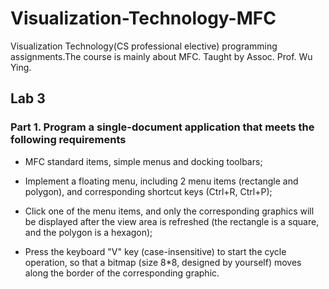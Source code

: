 # Visualization-Technology-MFC
Visualization Technology(CS professional elective) programming assignments.The course is mainly about MFC. Taught by Assoc. Prof. Wu Ying. 
## Lab 3
### Part 1. Program a single-document application that meets the following requirements

- MFC standard items, simple menus and docking toolbars;

- Implement a floating menu, including 2 menu items (rectangle and polygon), and corresponding shortcut keys (Ctrl+R, Ctrl+P);

- Click one of the menu items, and only the corresponding graphics will be displayed after the view area is refreshed (the rectangle is a square, and the polygon is a hexagon);

- Press the keyboard "V" key (case-insensitive) to start the cycle operation, so that a bitmap (size 8*8, designed by yourself) moves along the border of the corresponding graphic.
